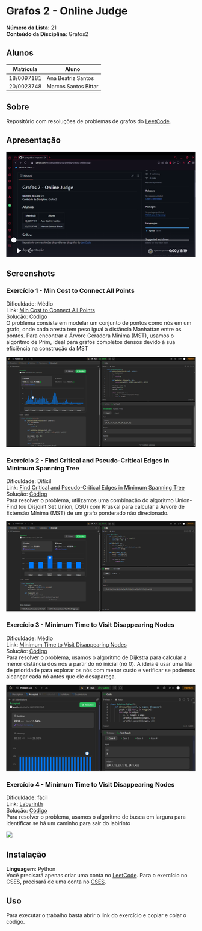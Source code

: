 # Grafos 2 - Online Judge

**Número da Lista**: 21<br>
**Conteúdo da Disciplina**: Grafos2<br>

## Alunos

|Matrícula | Aluno |
| -- | -- |
| 18/0097181  |  Ana Beatriz Santos |
| 20/0023748  |  Marcos Santos Bittar |

## Sobre

Repositório com resoluções de problemas de grafos do [LeetCode](https://leetcode.com/).

## Apresentação
[![Video Thumbnail](assets/img/thumb.png)](https://www.youtube.com/watch?v=Smuis8YBny0)

## Screenshots

### Exercício 1 - Min Cost to Connect All Points

Dificuldade: Médio <br>
Link: [Min Cost to Connect All Points](https://leetcode.com/problems/min-cost-to-connect-all-points/description/)<br>
Solução: [Código](assets/codes/min_cost.py)<br>
O problema consiste em modelar um conjunto de pontos como nós em um grafo, onde cada aresta tem peso igual à distância Manhattan entre os pontos. Para encontrar a Árvore Geradora Mínima (MST), usamos o algoritmo de Prim, ideal para grafos completos densos devido à sua eficiência na construção da MST

![](assets/img/ex1.png)

### Exercício 2 - Find Critical and Pseudo-Critical Edges in Minimum Spanning Tree

Dificuldade: Difícil <br>
Link: [Find Critical and Pseudo-Critical Edges in Minimum Spanning Tree](https://leetcode.com/problems/find-critical-and-pseudo-critical-edges-in-minimum-spanning-tree/description/)<br>
Solução: [Código](assets/codes/find_pseudo.py)<br>
Para resolver o problema, utilizamos uma combinação do algoritmo Union-Find (ou Disjoint Set Union, DSU) com Kruskal para calcular a Árvore de Extensão Mínima (MST) de um grafo ponderado não direcionado.

![](assets/img/ex2.png)

### Exercício 3 - Minimum Time to Visit Disappearing Nodes

Dificuldade: Médio <br>
Link: [Minimum Time to Visit Disappearing Nodes](https://leetcode.com/problems/minimum-time-to-visit-disappearing-nodes/description/)<br>
Solução: [Código](assets/codes/min_time.py)<br>
Para resolver o problema, usamos o algoritmo de Dijkstra para calcular a menor distância dos nós a partir do nó inicial (nó 0). A ideia é usar uma fila de prioridade para explorar os nós com menor custo e verificar se podemos alcançar cada nó antes que ele desapareça.

![](assets/img/exe3.png)

### Exercício 4 - Minimum Time to Visit Disappearing Nodes

Dificuldade: fácil <br>
Link: [Labyrinth](https://cses.fi/problemset/task/1193/)<br>
Solução: [Código](assets/codes/labirinto.cpp)<br>
Para resolver o problema, usamos o algoritmo de busca em largura para identificar se há um caminho para sair do labirinto

![](assets/img/exe4.png)

## Instalação

**Linguagem**: Python<br>
Você precisará apenas criar uma conta no [LeetCode](https://leetcode.com/).
Para o exercício no CSES, precisará de uma conta no [CSES](hhttps://cses.fi/problemset).

## Uso

Para executar o trabalho basta abrir o link do exercício e copiar e colar o código.
